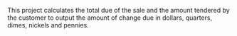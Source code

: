 This project calculates the total due of the sale and the amount tendered by the customer to output the amount of change due in dollars, quarters, dimes, nickels and pennies.
